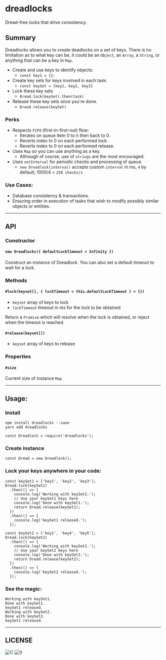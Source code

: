 # dreadlocks
Dread-free locks that drive consistency.

## Summary

Dreadlocks allows you to create deadlocks on a set of keys. There is no limitation as to what key can
be, it could be an `Object`, an `Array`, a `String`, or anything that can be a key in `Map`.

* Create and use keys to identify objects:
  * `const key1 = {};`
* Create key sets for keys involved in each task:
  * `const keySet = [key1, key2, key3]`
* Lock these key sets
  * `Dread.lock(keySet).then(task)`
* Release these key sets once you're done.
  * `Dread.release(keySet)`

### Perks

* Respects `FIFO` (first-in-first-out) flow:
  * Iterates on queue item 0 to n then back to 0.
  * Reverts index to 0 on each performed lock.
  * Reverts index to 0 on each performed release.
* Uses `Map` so you can use anything as a key.
  * Although of course, use of `strings` are the most encouraged.
* Uses `setInterval` for periodic checks and processing of queue.
  * `new Dreadlock(interval)` accepts custom `interval` in ms, `4` by default; 1000/4 = `250 checks/s`

### Use Cases:

* Database consistency & transactions.
* Ensuring order in execution of tasks that wish to modify possibly similar objects or entities.

---

## API

### Constructor

#### `new Dreadlocks({ defaultLockTimeout = Infinity })`

Construct an instance of Dreadlock. You can also set a default timeout to wait for
a lock.

### Methods

#### `#lock(keyset[], { lockTimeout = this.defaultLockTimeout } = {})`

* `keyset` array of keys to lock
* `lockTimeout` timeout in ms for the lock to be obtained

Return a `Promise` which will resolve when the lock is obtained, or reject when the
timeout is reached.

#### `#release(keyset[])`

* `keyset` array of keys to release

### Properties

#### `#size`

Current size of instance `Map`

---

## Usage:

### Install
```
npm install dreadlocks --save
yarn add dreadlocks
```
```
const Dreadlock = require('dreadlocks');
```

### Create instance
```
const Dread = new Dreadlock();
```

### Lock your keys anywhere in your code:
```
const keySet1 = ['key1', 'key2', 'key3'];
Dread.lock(keySet1)
  .then(() => {
    console.log('Working with keySet1.');
    // Use your keySet1 keys here
    console.log('Done with keySet1.');
    return Dread.release(keySet1);
  })
  .then(() => {
    console.log('keySet1 released.');
  });
```
```
const keySet2 = ['key1', 'key4', 'key5'];
Dread.lock(keySet2)
  .then(() => {
    console.log('Working with keySet2.');
    // Use your keySet2 keys here
    console.log('Done with keySet2.');
    return Dread.release(keySet2);
  })
  .then(() => {
    console.log('keySet2 released.');
  });
```
###  See the magic:
```
Working with keySet1.
Done with keySet1.
keySet1 released.
Working with keySet2.
Done with keySet2.
keySet2 released.
```

---

## LICENSE

![C](https://upload.wikimedia.org/wikipedia/commons/8/84/Public_Domain_Mark_button.svg) ![0](https://upload.wikimedia.org/wikipedia/commons/6/69/CC0_button.svg)
